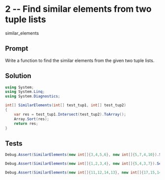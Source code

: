 # 2 -- Find similar elements from two tuple lists

similar_elements

## Prompt

Write a function to find the similar elements from the given two tuple lists.

## Solution

```csharp
using System;
using System.Linq;
using System.Diagnostics;

int[] SimilarElements(int[] test_tup1, int[] test_tup2)
{
    var res = test_tup1.Intersect(test_tup2).ToArray();
    Array.Sort(res);
    return res;
}
```

## Tests

```csharp
Debug.Assert(SimilarElements(new int[]{3,4,5,6}, new int[]{5,7,4,10}).SequenceEqual(new int[]{4,5}));
```

```csharp
Debug.Assert(SimilarElements(new int[]{1,2,3,4}, new int[]{5,4,3,7}).SequenceEqual(new int[]{3,4}));
```

```csharp
Debug.Assert(SimilarElements(new int[]{11,12,14,13}, new int[]{17,15,14,13}).SequenceEqual(new int[]{13,14}));
```
